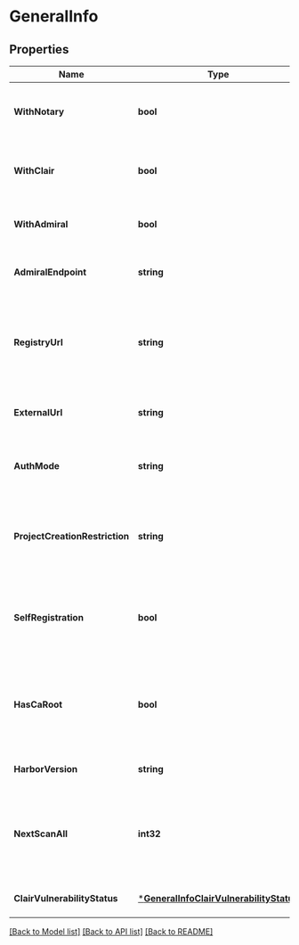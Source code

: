 # GeneralInfo

## Properties
Name | Type | Description | Notes
------------ | ------------- | ------------- | -------------
**WithNotary** | **bool** | If the Harbor instance is deployed with nested notary. | [optional] [default to null]
**WithClair** | **bool** | If the Harbor instance is deployed with nested clair. | [optional] [default to null]
**WithAdmiral** | **bool** | If the Harbor instance is deployed with Admiral. | [optional] [default to null]
**AdmiralEndpoint** | **string** | The url of the endpoint of admiral instance. | [optional] [default to null]
**RegistryUrl** | **string** | The url of registry against which the docker command should be issued. | [optional] [default to null]
**ExternalUrl** | **string** | The external URL of Harbor, with protocol. | [optional] [default to null]
**AuthMode** | **string** | The auth mode of current Harbor instance. | [optional] [default to null]
**ProjectCreationRestriction** | **string** | Indicate who can create projects, it could be &#39;adminonly&#39; or &#39;everyone&#39;. | [optional] [default to null]
**SelfRegistration** | **bool** | Indicate whether the Harbor instance enable user to register himself. | [optional] [default to null]
**HasCaRoot** | **bool** | Indicate whether there is a ca root cert file ready for download in the file system. | [optional] [default to null]
**HarborVersion** | **string** | The build version of Harbor. | [optional] [default to null]
**NextScanAll** | **int32** | The UTC time in milliseconds, after which user can call scanAll API to scan all images. | [optional] [default to null]
**ClairVulnerabilityStatus** | [***GeneralInfoClairVulnerabilityStatus**](GeneralInfo_clair_vulnerability_status.md) |  | [optional] [default to null]

[[Back to Model list]](../README.md#documentation-for-models) [[Back to API list]](../README.md#documentation-for-api-endpoints) [[Back to README]](../README.md)


